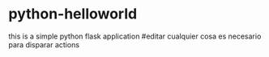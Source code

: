# python-helloworld
this is a simple python flask application
#editar cualquier cosa es necesario para disparar actions
